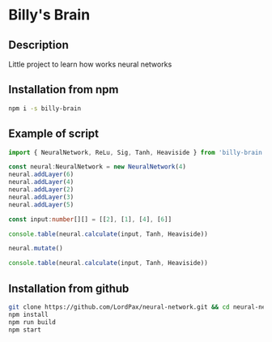 # Billy's Brain
## Description
Little project to learn how works neural networks

## Installation from npm
```bash
npm i -s billy-brain
```
## Example of script
```ts
import { NeuralNetwork, ReLu, Sig, Tanh, Heaviside } from 'billy-brain'

const neural:NeuralNetwork = new NeuralNetwork(4)
neural.addLayer(6)
neural.addLayer(4)
neural.addLayer(2)
neural.addLayer(3)
neural.addLayer(5)

const input:number[][] = [[2], [1], [4], [6]]

console.table(neural.calculate(input, Tanh, Heaviside))

neural.mutate()

console.table(neural.calculate(input, Tanh, Heaviside))
```

## Installation from github
```bash
git clone https://github.com/LordPax/neural-network.git && cd neural-network
npm install
npm run build
npm start
```